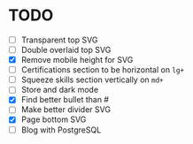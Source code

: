 # TODO

- [ ] Transparent top SVG
- [ ] Double overlaid top SVG
- [x] Remove mobile height for SVG
- [ ] Certifications section to be horizontal on `lg+`
- [ ] Squeeze skills section vertically on `md+`
- [ ] Store and dark mode
- [x] Find better bullet than #
- [ ] Make better divider SVG
- [x] Page bottom SVG
- [ ] Blog with PostgreSQL

